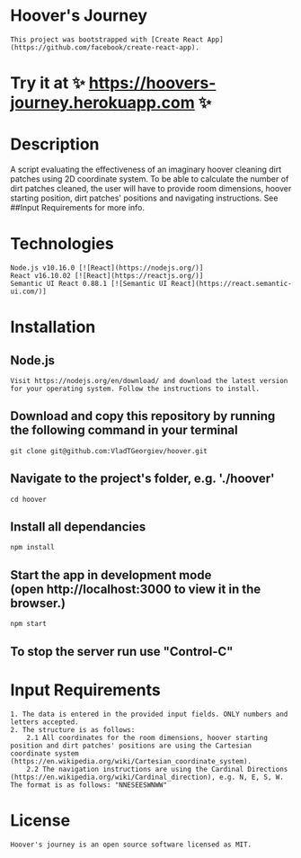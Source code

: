 # Hoover's Journey
    This project was bootstrapped with [Create React App](https://github.com/facebook/create-react-app).



# Try it at :sparkles:  https://hoovers-journey.herokuapp.com :sparkles:



# Description

A script evaluating the effectiveness of an imaginary hoover cleaning dirt patches using 2D coordinate system.
To be able to calculate the number of dirt patches cleaned, the user will have to provide room dimensions, 
hoover starting position, dirt patches' positions and navigating instructions.
See ##Input Requirements for more info.



# Technologies

    Node.js v10.16.0 [![React](https://nodejs.org/)]
    React v16.10.02 [![React](https://reactjs.org/)]
    Semantic UI React 0.88.1 [![Semantic UI React](https://react.semantic-ui.com/)]


# Installation

## Node.js

    Visit https://nodejs.org/en/download/ and download the latest version for your operating system. Follow the instructions to install.

## Download and copy this repository by running the following command in your terminal

    git clone git@github.com:VladTGeorgiev/hoover.git

## Navigate to the project's folder, e.g. './hoover'

    cd hoover

## Install all dependancies

    npm install

## Start the app in development mode (open http://localhost:3000 to view it in the browser.)

    npm start

## To stop the server run use "Control-C"



# Input Requirements
    1. The data is entered in the provided input fields. ONLY numbers and letters accepted.
    2. The structure is as follows:
        2.1 All coordinates for the room dimensions, hoover starting position and dirt patches' positions are using the Cartesian coordinate system (https://en.wikipedia.org/wiki/Cartesian_coordinate_system).
        2.2 The navigation instructions are using the Cardinal Directions (https://en.wikipedia.org/wiki/Cardinal_direction), e.g. N, E, S, W. The format is as follows: "NNESEESWNWW"



# License
    Hoover's journey is an open source software licensed as MIT.